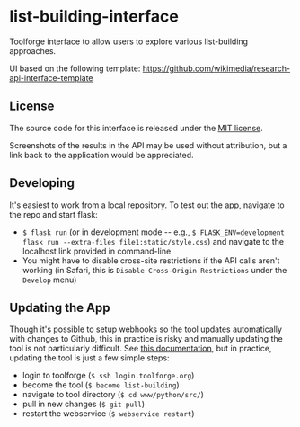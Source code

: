 # list-building-interface
Toolforge interface to allow users to explore various list-building approaches. 

UI based on the following template: https://github.com/wikimedia/research-api-interface-template

## License
The source code for this interface is released under the [MIT license](https://github.com/geohci/wikidata-topic-model-api/blob/master/LICENSE).

Screenshots of the results in the API may be used without attribution, but a link back to the application would be appreciated.

## Developing
It's easiest to work from a local repository. To test out the app, navigate to the repo and start flask:
* `$ flask run` (or in development mode -- e.g., `$ FLASK_ENV=development flask run --extra-files file1:static/style.css`) and navigate to the localhost link provided in command-line
* You might have to disable cross-site restrictions if the API calls aren't working (in Safari, this is `Disable Cross-Origin Restrictions` under the `Develop` menu)

## Updating the App
Though it's possible to setup webhooks so the tool updates automatically with changes to Github, this in practice is risky and manually updating the tool is not particularly difficult.
See [this documentation](https://wikitech.wikimedia.org/wiki/Help:Toolforge/Web#Using_the_webservice_command), but in practice, updating the tool is just a few simple steps:
* login to toolforge (`$ ssh login.toolforge.org`)
* become the tool (`$ become list-building`)
* navigate to tool directory (`$ cd www/python/src/`)
* pull in new changes (`$ git pull`)
* restart the webservice (`$ webservice restart`)